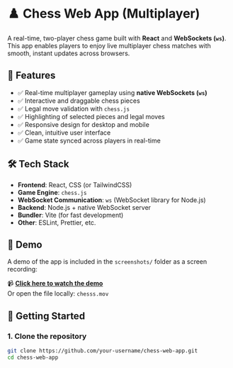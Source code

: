 # ♟️ Chess Web App (Multiplayer)

A real-time, two-player chess game built with **React** and **WebSockets (`ws`)**. This app enables players to enjoy live multiplayer chess matches with smooth, instant updates across browsers.

## 🎯 Features

- ✅ Real-time multiplayer gameplay using **native WebSockets (`ws`)**
- ✅ Interactive and draggable chess pieces
- ✅ Legal move validation with `chess.js`
- ✅ Highlighting of selected pieces and legal moves
- ✅ Responsive design for desktop and mobile
- ✅ Clean, intuitive user interface
- ✅ Game state synced across players in real-time

## 🛠️ Tech Stack

- **Frontend**: React, CSS (or TailwindCSS)
- **Game Engine**: `chess.js`
- **WebSocket Communication**: `ws` (WebSocket library for Node.js)
- **Backend**: Node.js + native WebSocket server
- **Bundler**: Vite (for fast development)
- **Other**: ESLint, Prettier, etc.

## 🎥 Demo

A demo of the app is included in the `screenshots/` folder as a screen recording:

📹 **[Click here to watch the demo](chesss.mov)**  
Or open the file locally: `chesss.mov`

## 🚀 Getting Started

### 1. Clone the repository

```bash
git clone https://github.com/your-username/chess-web-app.git
cd chess-web-app

